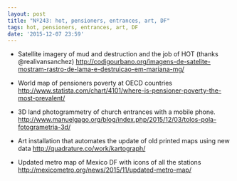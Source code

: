 ```yaml
---
layout: post
title: "Nº243: hot, pensioners, entrances, art, DF"
tags: hot, pensioners, entrances, art, DF
date: '2015-12-07 23:59'
---
```


* Satellite imagery of mud and destruction and the job of HOT (thanks @realivansanchez)
  http://codigourbano.org/imagens-de-satelite-mostram-rastro-de-lama-e-destruicao-em-mariana-mg/

* World map of pensioners poverty at OECD countries
  http://www.statista.com/chart/4101/where-is-pensioner-poverty-the-most-prevalent/

* 3D land photogrammetry of church entrances with a mobile phone.
  http://www.manuelgago.org/blog/index.php/2015/12/03/tolos-pola-fotogrametria-3d/

* Art installation that automates the update of old printed maps using new data
  http://quadrature.co/work/kartograph/

* Updated metro map of Mexico DF with icons of all the stations
  http://mexicometro.org/news/2015/11/updated-metro-map/
